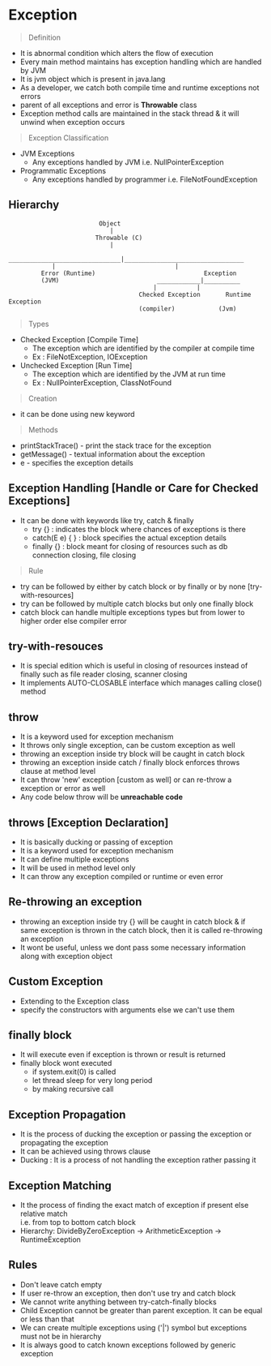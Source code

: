 # Exception 

> Definition
- It is abnormal condition which alters the flow of execution
- Every main method maintains has exception handling which are handled by JVM
- It is jvm object which is present in java.lang
- As a developer, we catch both compile time and runtime exceptions not errors
- parent of all exceptions and error is **Throwable** class
- Exception method calls are maintained in the stack thread & it will unwind when exception occurs

> Exception Classification
- JVM Exceptions
	- Any exceptions handled by JVM i.e. NullPointerException
- Programmatic Exceptions
	- Any exceptions handled by programmer i.e. FileNotFoundException

## Hierarchy
							 Object
							    |
							Throwable (C)
								|
				 _______________________________|_________________________________
				|								  |
			 Error (Runtime)					  		  Exception
			 (JVM)							 ____________|__________
				    						|			|
				    					Checked Exception    	Runtime Exception
									    (compiler)		      (Jvm)

> Types
- Checked Exception [Compile Time]
	- The exception which are identified by the compiler at compile time
	- Ex : FileNotException, IOException
- Unchecked Exception [Run Time]
	- The exception which are identified by the JVM at run time
	- Ex : NullPointerException, ClassNotFound

> Creation
- it can be done using new keyword

> Methods
- printStackTrace() - print the stack trace for the exception
- getMessage() 	    - textual information about the exception
- e 		    - specifies the exception details

## Exception Handling [Handle or Care for Checked Exceptions]
- It can be done with keywords like try, catch & finally
	- try {} 	 : indicates the block where chances of exceptions is there
	- catch(E e) { } : block specifies the actual exception details
	- finally {} 	 : block meant for closing of resources such as db connection closing, file closing

> Rule
- try can be followed by either by catch block or by finally or by none [try-with-resources]
- try can be followed by multiple catch blocks but only one finally block
- catch block can handle multiple exceptions types but from lower to higher order else compiler error 

## try-with-resouces
- It is special edition which is useful in closing of resources instead of finally such as file reader closing, scanner closing
- It implements AUTO-CLOSABLE interface which manages calling close() method

## throw
- It is a keyword used for exception mechanism
- It throws only single exception, can be custom exception as well
- throwing an exception inside try block will be caught in catch block
- throwing an exception inside catch / finally block enforces throws clause at method level 
- It can throw 'new' exception [custom as well] or can re-throw a exception or error as well
- Any code below throw will be **unreachable code**

## throws [Exception Declaration]
- It is basically ducking or passing of exception
- It is a keyword used for exception mechanism
- It can define multiple exceptions
- It will be used in method level only
- It can throw any exception compiled or runtime or even error

## Re-throwing an exception
- throwing an exception inside try {} will be caught in catch block & if same exception is thrown
in the catch block, then it is called re-throwing an exception
- It wont be useful, unless we dont pass some necessary information along with exception object

## Custom Exception
- Extending to the Exception class
- specify the constructors with arguments else we can't use them

## finally block
- It will execute even if exception is thrown or result is returned
- finally block wont executed
	- if system.exit(0) is called
	- let thread sleep for very long period
	- by making recursive call

## Exception Propagation
- It is the process of ducking the exception or passing the exception or propagating the exception
- It can be achieved using throws clause
- Ducking : It is a process of not handling the exception rather passing it

## Exception Matching
- It the process of finding the exact match of exception if present else relative match  <br>
i.e. from top to bottom catch block
- Hierarchy: DivideByZeroException -> ArithmeticException -> RuntimeException

## Rules
- Don't leave catch empty
- If user re-throw an exception, then don't use try and catch block
- We cannot write anything between try-catch-finally blocks
- Child Exception cannot be greater than parent exception. It can be equal or less than that
- We can create multiple exceptions using ('|') symbol but exceptions must not be in hierarchy
- It is always good to catch known exceptions followed by generic exception 
